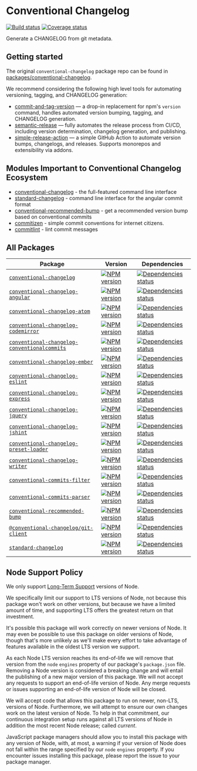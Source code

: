 # Conventional Changelog

[![Build status][build]][build-url]
[![Coverage status][coverage]][coverage-url]

[build]: https://img.shields.io/github/actions/workflow/status/conventional-changelog/conventional-changelog/tests.yaml?branch=master
[build-url]: https://github.com/conventional-changelog/conventional-changelog/actions

[coverage]: https://coveralls.io/repos/github/conventional-changelog/conventional-changelog/badge.svg?branch=master
[coverage-url]: https://coveralls.io/github/conventional-changelog/conventional-changelog?branch=master

Generate a CHANGELOG from git metadata.

## Getting started

The original `conventional-changelog` package repo can be found in [packages/conventional-changelog](packages/conventional-changelog).

We recommend considering the following high level tools for automating versioning, tagging, and CHANGELOG generation:

- [commit-and-tag-version](https://github.com/absolute-version/commit-and-tag-version) — a drop-in replacement for npm's `version` command, handles automated version bumping, tagging, and CHANGELOG generation.
- [semantic-release](https://github.com/semantic-release/semantic-release) — fully automates the release process from CI/CD, including version determination, changelog generation, and publishing.
- [simple-release-action](https://github.com/TrigenSoftware/simple-release-action) — a simple GitHub Action to automate version bumps, changelogs, and releases. Supports monorepos and extensibility via addons.

## Modules Important to Conventional Changelog Ecosystem

- [conventional-changelog](https://github.com/conventional-changelog/conventional-changelog/tree/master/packages/conventional-changelog) - the full-featured command line interface
- [standard-changelog](https://github.com/conventional-changelog/conventional-changelog/tree/master/packages/standard-changelog) - command line interface for the angular commit format
- [conventional-recommended-bump](https://github.com/conventional-changelog/conventional-changelog/tree/master/packages/conventional-recommended-bump) - get a recommended version bump based on conventional commits
- [commitizen](https://github.com/commitizen/cz-cli) - simple commit conventions for internet citizens.
- [commitlint](https://github.com/conventional-changelog/commitlint) - lint commit messages

## All Packages

| Package | Version | Dependencies |
|---------|---------|--------------|
| [`conventional-changelog`](packages/conventional-changelog#readme) | [![NPM version][conventional-changelog-npm]][conventional-changelog-npm-url] | [![Dependencies status][conventional-changelog-deps]][conventional-changelog-deps-url] |
| [`conventional-changelog-angular`](packages/conventional-changelog-angular#readme) | [![NPM version][conventional-changelog-angular-npm]][conventional-changelog-angular-npm-url] | [![Dependencies status][conventional-changelog-angular-deps]][conventional-changelog-angular-deps-url] |
| [`conventional-changelog-atom`](packages/conventional-changelog-atom#readme) | [![NPM version][conventional-changelog-atom-npm]][conventional-changelog-atom-npm-url] | [![Dependencies status][conventional-changelog-atom-deps]][conventional-changelog-atom-deps-url] |
| [`conventional-changelog-codemirror`](packages/conventional-changelog-codemirror#readme) | [![NPM version][conventional-changelog-codemirror-npm]][conventional-changelog-codemirror-npm-url] | [![Dependencies status][conventional-changelog-codemirror-deps]][conventional-changelog-codemirror-deps-url] |
| [`conventional-changelog-conventionalcommits`](packages/conventional-changelog-conventionalcommits#readme) | [![NPM version][conventional-changelog-conventionalcommits-npm]][conventional-changelog-conventionalcommits-npm-url] | [![Dependencies status][conventional-changelog-conventionalcommits-deps]][conventional-changelog-conventionalcommits-deps-url] |
| [`conventional-changelog-ember`](packages/conventional-changelog-ember#readme) | [![NPM version][conventional-changelog-ember-npm]][conventional-changelog-ember-npm-url] | [![Dependencies status][conventional-changelog-ember-deps]][conventional-changelog-ember-deps-url] |
| [`conventional-changelog-eslint`](packages/conventional-changelog-eslint#readme) | [![NPM version][conventional-changelog-eslint-npm]][conventional-changelog-eslint-npm-url] | [![Dependencies status][conventional-changelog-eslint-deps]][conventional-changelog-eslint-deps-url] |
| [`conventional-changelog-express`](packages/conventional-changelog-express#readme) | [![NPM version][conventional-changelog-express-npm]][conventional-changelog-express-npm-url] | [![Dependencies status][conventional-changelog-express-deps]][conventional-changelog-express-deps-url] |
| [`conventional-changelog-jquery`](packages/conventional-changelog-jquery#readme) | [![NPM version][conventional-changelog-jquery-npm]][conventional-changelog-jquery-npm-url] | [![Dependencies status][conventional-changelog-jquery-deps]][conventional-changelog-jquery-deps-url] |
| [`conventional-changelog-jshint`](packages/conventional-changelog-jshint#readme) | [![NPM version][conventional-changelog-jshint-npm]][conventional-changelog-jshint-npm-url] | [![Dependencies status][conventional-changelog-jshint-deps]][conventional-changelog-jshint-deps-url] |
| [`conventional-changelog-preset-loader`](packages/conventional-changelog-preset-loader#readme) | [![NPM version][conventional-changelog-preset-loader-npm]][conventional-changelog-preset-loader-npm-url] | [![Dependencies status][conventional-changelog-preset-loader-deps]][conventional-changelog-preset-loader-deps-url] |
| [`conventional-changelog-writer`](packages/conventional-changelog-writer#readme) | [![NPM version][conventional-changelog-writer-npm]][conventional-changelog-writer-npm-url] | [![Dependencies status][conventional-changelog-writer-deps]][conventional-changelog-writer-deps-url] |
| [`conventional-commits-filter`](packages/conventional-commits-filter#readme) | [![NPM version][conventional-commits-filter-npm]][conventional-commits-filter-npm-url] | [![Dependencies status][conventional-commits-filter-deps]][conventional-commits-filter-deps-url] |
| [`conventional-commits-parser`](packages/conventional-commits-parser#readme) | [![NPM version][conventional-commits-parser-npm]][conventional-commits-parser-npm-url] | [![Dependencies status][conventional-commits-parser-deps]][conventional-commits-parser-deps-url] |
| [`conventional-recommended-bump`](packages/conventional-recommended-bump#readme) | [![NPM version][conventional-recommended-bump-npm]][conventional-recommended-bump-npm-url] | [![Dependencies status][conventional-recommended-bump-deps]][conventional-recommended-bump-deps-url] |
| [`@conventional-changelog/git-client`](packages/git-client#readme) | [![NPM version][git-client-npm]][git-client-npm-url] | [![Dependencies status][git-client-deps]][git-client-deps-url] |
| [`standard-changelog`](packages/standard-changelog#readme) | [![NPM version][standard-changelog-npm]][standard-changelog-npm-url] | [![Dependencies status][standard-changelog-deps]][standard-changelog-deps-url] |

<!-- conventional-changelog -->

[conventional-changelog-npm]: https://img.shields.io/npm/v/conventional-changelog.svg
[conventional-changelog-npm-url]: https://www.npmjs.com/package/conventional-changelog

[conventional-changelog-deps]: https://img.shields.io/librariesio/release/npm/conventional-changelog
[conventional-changelog-deps-url]: https://libraries.io/npm/conventional-changelog/tree

<!-- conventional-changelog-angular -->

[conventional-changelog-angular-npm]: https://img.shields.io/npm/v/conventional-changelog-angular.svg
[conventional-changelog-angular-npm-url]: https://www.npmjs.com/package/conventional-changelog-angular

[conventional-changelog-angular-deps]: https://img.shields.io/librariesio/release/npm/conventional-changelog-angular
[conventional-changelog-angular-deps-url]: https://libraries.io/npm/conventional-changelog-angular/tree

<!-- conventional-changelog-atom -->

[conventional-changelog-atom-npm]: https://img.shields.io/npm/v/conventional-changelog-atom.svg
[conventional-changelog-atom-npm-url]: https://www.npmjs.com/package/conventional-changelog-atom

[conventional-changelog-atom-deps]: https://img.shields.io/librariesio/release/npm/conventional-changelog-atom
[conventional-changelog-atom-deps-url]: https://libraries.io/npm/conventional-changelog-atom/tree

<!-- conventional-changelog-codemirror -->

[conventional-changelog-codemirror-npm]: https://img.shields.io/npm/v/conventional-changelog-codemirror.svg
[conventional-changelog-codemirror-npm-url]: https://www.npmjs.com/package/conventional-changelog-codemirror

[conventional-changelog-codemirror-deps]: https://img.shields.io/librariesio/release/npm/conventional-changelog-codemirror
[conventional-changelog-codemirror-deps-url]: https://libraries.io/npm/conventional-changelog-codemirror/tree

<!-- conventional-changelog-conventionalcommits -->

[conventional-changelog-conventionalcommits-npm]: https://img.shields.io/npm/v/conventional-changelog-conventionalcommits.svg
[conventional-changelog-conventionalcommits-npm-url]: https://www.npmjs.com/package/conventional-changelog-conventionalcommits

[conventional-changelog-conventionalcommits-deps]: https://img.shields.io/librariesio/release/npm/conventional-changelog-conventionalcommits
[conventional-changelog-conventionalcommits-deps-url]: https://libraries.io/npm/conventional-changelog-conventionalcommits/tree

<!-- conventional-changelog-ember -->

[conventional-changelog-ember-npm]: https://img.shields.io/npm/v/conventional-changelog-ember.svg
[conventional-changelog-ember-npm-url]: https://www.npmjs.com/package/conventional-changelog-ember

[conventional-changelog-ember-deps]: https://img.shields.io/librariesio/release/npm/conventional-changelog-ember
[conventional-changelog-ember-deps-url]: https://libraries.io/npm/conventional-changelog-ember/tree

<!-- conventional-changelog-eslint -->

[conventional-changelog-eslint-npm]: https://img.shields.io/npm/v/conventional-changelog-eslint.svg
[conventional-changelog-eslint-npm-url]: https://www.npmjs.com/package/conventional-changelog-eslint

[conventional-changelog-eslint-deps]: https://img.shields.io/librariesio/release/npm/conventional-changelog-eslint
[conventional-changelog-eslint-deps-url]: https://libraries.io/npm/conventional-changelog-eslint/tree

<!-- conventional-changelog-express -->

[conventional-changelog-express-npm]: https://img.shields.io/npm/v/conventional-changelog-express.svg
[conventional-changelog-express-npm-url]: https://www.npmjs.com/package/conventional-changelog-express

[conventional-changelog-express-deps]: https://img.shields.io/librariesio/release/npm/conventional-changelog-express
[conventional-changelog-express-deps-url]: https://libraries.io/npm/conventional-changelog-express/tree

<!-- conventional-changelog-jquery -->

[conventional-changelog-jquery-npm]: https://img.shields.io/npm/v/conventional-changelog-jquery.svg
[conventional-changelog-jquery-npm-url]: https://www.npmjs.com/package/conventional-changelog-jquery

[conventional-changelog-jquery-deps]: https://img.shields.io/librariesio/release/npm/conventional-changelog-jquery
[conventional-changelog-jquery-deps-url]: https://libraries.io/npm/conventional-changelog-jquery/tree

<!-- conventional-changelog-jshint -->

[conventional-changelog-jshint-npm]: https://img.shields.io/npm/v/conventional-changelog-jshint.svg
[conventional-changelog-jshint-npm-url]: https://www.npmjs.com/package/conventional-changelog-jshint

[conventional-changelog-jshint-deps]: https://img.shields.io/librariesio/release/npm/conventional-changelog-jshint
[conventional-changelog-jshint-deps-url]: https://libraries.io/npm/conventional-changelog-jshint/tree

<!-- conventional-changelog-preset-loader -->

[conventional-changelog-preset-loader-npm]: https://img.shields.io/npm/v/conventional-changelog-preset-loader.svg
[conventional-changelog-preset-loader-npm-url]: https://www.npmjs.com/package/conventional-changelog-preset-loader

[conventional-changelog-preset-loader-deps]: https://img.shields.io/librariesio/release/npm/conventional-changelog-preset-loader
[conventional-changelog-preset-loader-deps-url]: https://libraries.io/npm/conventional-changelog-preset-loader/tree

<!-- conventional-changelog-writer -->

[conventional-changelog-writer-npm]: https://img.shields.io/npm/v/conventional-changelog-writer.svg
[conventional-changelog-writer-npm-url]: https://www.npmjs.com/package/conventional-changelog-writer

[conventional-changelog-writer-deps]: https://img.shields.io/librariesio/release/npm/conventional-changelog-writer
[conventional-changelog-writer-deps-url]: https://libraries.io/npm/conventional-changelog-writer/tree

<!-- conventional-commits-filter -->

[conventional-commits-filter-npm]: https://img.shields.io/npm/v/conventional-commits-filter.svg
[conventional-commits-filter-npm-url]: https://www.npmjs.com/package/conventional-commits-filter

[conventional-commits-filter-deps]: https://img.shields.io/librariesio/release/npm/conventional-commits-filter
[conventional-commits-filter-deps-url]: https://libraries.io/npm/conventional-commits-filter/tree

<!-- conventional-commits-parser -->

[conventional-commits-parser-npm]: https://img.shields.io/npm/v/conventional-commits-parser.svg
[conventional-commits-parser-npm-url]: https://www.npmjs.com/package/conventional-commits-parser

[conventional-commits-parser-deps]: https://img.shields.io/librariesio/release/npm/conventional-commits-parser
[conventional-commits-parser-deps-url]: https://libraries.io/npm/conventional-commits-parser/tree

<!-- conventional-recommended-bump -->

[conventional-recommended-bump-npm]: https://img.shields.io/npm/v/conventional-recommended-bump.svg
[conventional-recommended-bump-npm-url]: https://www.npmjs.com/package/conventional-recommended-bump

[conventional-recommended-bump-deps]: https://img.shields.io/librariesio/release/npm/conventional-recommended-bump
[conventional-recommended-bump-deps-url]: https://libraries.io/npm/conventional-recommended-bump/tree

<!-- git-client -->

[git-client-npm]: https://img.shields.io/npm/v/@conventional-changelog/git-client
[git-client-npm-url]: https://www.npmjs.com/package/@conventional-changelog/git-client

[git-client-deps]: https://img.shields.io/librariesio/release/npm/@conventional-changelog/git-client
[git-client-deps-url]: https://libraries.io/npm/@conventional-changelog/git-client/tree

<!-- standard-changelog -->

[standard-changelog-npm]: https://img.shields.io/npm/v/standard-changelog
[standard-changelog-npm-url]: https://www.npmjs.com/package/standard-changelog

[standard-changelog-deps]: https://img.shields.io/librariesio/release/npm/standard-changelog
[standard-changelog-deps-url]: https://libraries.io/npm/standard-changelog/tree

## Node Support Policy

We only support [Long-Term Support](https://github.com/nodejs/Release) versions of Node.

We specifically limit our support to LTS versions of Node, not because this package won't work on other versions, but because we have a limited amount of time, and supporting LTS offers the greatest return on that investment.

It's possible this package will work correctly on newer versions of Node. It may even be possible to use this package on older versions of Node, though that's more unlikely as we'll make every effort to take advantage of features available in the oldest LTS version we support.

As each Node LTS version reaches its end-of-life we will remove that version from the `node` `engines` property of our package's `package.json` file. Removing a Node version is considered a breaking change and will entail the publishing of a new major version of this package. We will not accept any requests to support an end-of-life version of Node. Any merge requests or issues supporting an end-of-life version of Node will be closed.

We will accept code that allows this package to run on newer, non-LTS, versions of Node. Furthermore, we will attempt to ensure our own changes work on the latest version of Node. To help in that commitment, our continuous integration setup runs against all LTS versions of Node in addition the most recent Node release; called _current_.

JavaScript package managers should allow you to install this package with any version of Node, with, at most, a warning if your version of Node does not fall within the range specified by our `node` `engines` property. If you encounter issues installing this package, please report the issue to your package manager.

